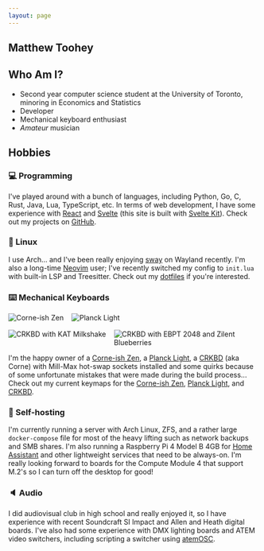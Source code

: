 ```yaml
---
layout: page
---
```


<article itemscope itemtype="http://schema.org/Author">

<h1 itemprop="name">Matthew Toohey</h1>

## Who Am I?

- Second year computer science student at the University of Toronto, minoring in Economics and Statistics
- Developer
- Mechanical keyboard enthusiast
- _Amateur_ musician

## Hobbies

### :computer: Programming

I've played around with a bunch of languages, including Python, Go, C, Rust, Java, Lua, TypeScript, etc. In terms of web development, I have some experience with [React](https://reactjs.org/) and [Svelte](https://svelte.dev/) (this site is built with [Svelte Kit](https://kit.svelte.dev/)). Check out my projects on [GitHub](https://github.com/mtoohey31).

### :penguin: Linux

I use Arch... and I've been really enjoying [sway](https://github.com/swaywm/sway/) on Wayland recently. I'm also a long-time [Neovim](https://github.com/neovim/neovim) user; I've recently switched my config to `init.lua` with built-in LSP and Treesitter. Check out my [dotfiles](https://github.com/mtoohey31/dotfiles) if you're interested.

### :keyboard: Mechanical Keyboards

<div style="display: flex; width: 100%; margin-bottom: 1rem;">
    <img src="/corne-ish-zen.jpg" alt="Corne-ish Zen" style="max-width: calc(50% - 0.5rem); margin-right: 0.5rem;"/>
    <img src="/planck-light.jpg" alt="Planck Light" style="max-width: calc(50% - 0.5rem); margin-left: 0.5rem;"/>
</div>

<div style="display: flex; width: 100%;">
    <img src="/crkbd-kat-milkshake.jpg" alt="CRKBD with KAT Milkshake" style="max-width: calc(50% - 0.5rem); margin-right: 0.5rem;"/>
    <img src="/crkbd-epbt-2048-zilent-blueberries.jpg" alt="CRKBD with EBPT 2048 and Zilent Blueberries" style="max-width: calc(50% - 0.5rem); margin-left: 0.5rem;"/>
</div>

I'm the happy owner of a [Corne-ish Zen](https://lowprokb.ca/products/corne-ish-zen-2), a [Planck Light](https://drop.com/buy/massdrop-x-olkb-planck-light-mechanical-keyboard), a [CRKBD](https://github.com/foostan/crkbd) (aka Corne) with Mill-Max hot-swap sockets installed and some quirks because of some unfortunate mistakes that were made during the build process... Check out my current keymaps for the [Corne-ish Zen](https://github.com/mtoohey31/zmk-config-Corne-ish-Zen), [Planck Light](https://github.com/mtoohey31/planck-keymap), and [CRKBD](https://github.com/mtoohey31/crkbd-keymap).

### :electric_plug: Self-hosting

I'm currently running a server with Arch Linux, ZFS, and a rather large `docker-compose` file for most of the heavy lifting such as network backups and SMB shares. I'm also running a Raspberry Pi 4 Model B 4GB for [Home Assistant](https://www.home-assistant.io/) and other lightweight services that need to be always-on. I'm really looking forward to boards for the Compute Module 4 that support M.2's so I can turn off the desktop for good!

### :speaker: Audio

I did audiovisual club in high school and really enjoyed it, so I have experience with recent Soundcraft SI Impact and Allen and Heath digital boards. I've also had some experience with DMX lighting boards and ATEM video switchers, including scripting a switcher using [atemOSC](https://github.com/danielbuechele/atemOSC).

</article>
